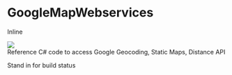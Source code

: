 # GoogleMapWebservices

Inline <div><img src="http://www.tictawf.net/LazyRegistration//Client/TictawfLogo" style="max-width:90%"/></div>
Reference C# code to access Google Geocoding, Static Maps, Distance API

Stand in for build status
